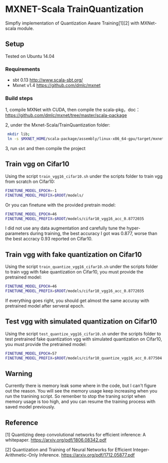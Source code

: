 # MXNET-Scala TrainQuantization
Simpfly implementation of Quantization Aware Training[1][2] with MXNet-scala module. 


## Setup
Tested on Ubuntu 14.04

### Requirements

* sbt 0.13 http://www.scala-sbt.org/
* Mxnet v1.4 https://github.com/dmlc/mxnet

### Build steps

1, compile MXNet with CUDA, then compile the scala-pkg，doc： https://github.com/dmlc/mxnet/tree/master/scala-package

2, under the Mxnet-Scala/TrainQuantization folder:
```bash
 mkdir lib;
 ln -s $MXNET_HOME/scala-package/assembly/linux-x86_64-gpu/target/mxnet-full_2.11-linux-x86_64-gpu-1.5.0-SNAPSHOT.jar lib
```

3, run `sbt` and then compile the project

## Train vgg on Cifar10
Using the script `train_vgg16_cifar10.sh` under the scripts folder to train vgg from scratch on Cifar10:

```bash
FINETUNE_MODEL_EPOCH=-1
FINETUNE_MODEL_PREFIX=$ROOT/models/
```
Or you can finetune with the provided pretrain model:

```bash
FINETUNE_MODEL_EPOCH=46
FINETUNE_MODEL_PREFIX=$ROOT/models/cifar10_vgg16_acc_0.8772035
```

I did not use any data augmentation and carefully tune the hyper-parameters during training, the best accuracy I got was 0.877, worse than the best accracy 0.93 reported on Cifar10.

## Train vgg with fake quantization on Cifar10
Using the script `train_quantize_vgg16_cifar10.sh` under the scripts folder to train vgg with fake quantization on Cifar10,
you must provide the pretrained model:

```bash
FINETUNE_MODEL_EPOCH=46
FINETUNE_MODEL_PREFIX=$ROOT/models/cifar10_vgg16_acc_0.8772035
```

If everything goes right, you should get almost the same accuray with pretrained model after serveral epoch.

## Test vgg with simulated quantization on Cifar10
Using the script `test_quantize_vgg16_cifar10.sh` under the scripts folder to test pretrained fake quantization vgg with simulated quantization on Cifar10, you must provide the pretrained model:

```bash
FINETUNE_MODEL_EPOCH=57
FINETUNE_MODEL_PREFIX=$ROOT/models/cifar10_quantize_vgg16_acc_0.877504
```

## Warning
Currently there is memory leak some where in the code, but I can't figure out the reason. You will see the memory usage keep increasing when you run the tranining script. So remenber to stop the traning script when memory usage is too high, and you can resume the training process with saved model previously.

## Reference
[1] Quantizing deep convolutional networks for efficient inference: A whitepaper. https://arxiv.org/pdf/1806.08342.pdf

[2] Quantization and Training of Neural Networks for Efficient Integer-Arithmetic-Only Inference. 
 https://arxiv.org/pdf/1712.05877.pdf

